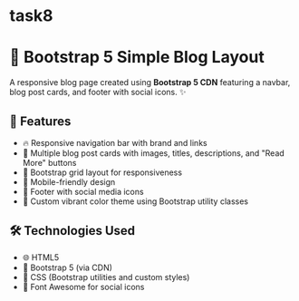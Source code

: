 # task8
# 🚀 Bootstrap 5 Simple Blog Layout

A responsive blog page created using **Bootstrap 5 CDN** featuring a navbar, blog post cards, and footer with social icons. ✨

## 🌟 Features

- 🔥 Responsive navigation bar with brand and links  
- 📰 Multiple blog post cards with images, titles, descriptions, and "Read More" buttons  
- 📐 Bootstrap grid layout for responsiveness  
- 📱 Mobile-friendly design  
- 🦶 Footer with social media icons  
- 🎨 Custom vibrant color theme using Bootstrap utility classes  

## 🛠 Technologies Used

- 🌐 HTML5  
- 🎨 Bootstrap 5 (via CDN)  
- 🎨 CSS (Bootstrap utilities and custom styles)  
- 📱 Font Awesome for social icons  


